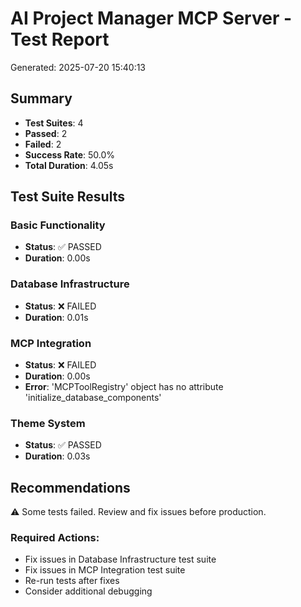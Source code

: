 # AI Project Manager MCP Server - Test Report

Generated: 2025-07-20 15:40:13

## Summary

- **Test Suites**: 4
- **Passed**: 2
- **Failed**: 2
- **Success Rate**: 50.0%
- **Total Duration**: 4.05s

## Test Suite Results

### Basic Functionality

- **Status**: ✅ PASSED
- **Duration**: 0.00s

### Database Infrastructure

- **Status**: ❌ FAILED
- **Duration**: 0.01s

### MCP Integration

- **Status**: ❌ FAILED
- **Duration**: 0.00s
- **Error**: 'MCPToolRegistry' object has no attribute 'initialize_database_components'

### Theme System

- **Status**: ✅ PASSED
- **Duration**: 0.03s

## Recommendations

⚠️ Some tests failed. Review and fix issues before production.

### Required Actions:
- Fix issues in Database Infrastructure test suite
- Fix issues in MCP Integration test suite
- Re-run tests after fixes
- Consider additional debugging

